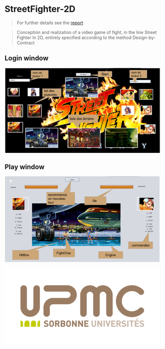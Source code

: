 # StreetFighter-2D
> For further details see the [report](Rapport.pdf)

> Conception and realization of a video game of fight, in the line Street Fighter In 2D, entirely specified according to the method Design-by-Contract

## Login window
![UPMC](Login.png)

## Play window
![UPMC](Play.png)

![UPMC](logo_upmc.png)
